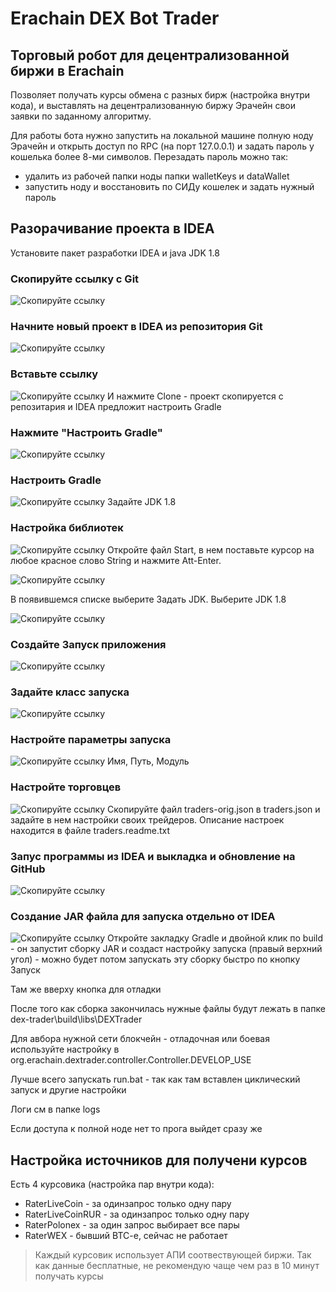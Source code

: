# Erachain DEX Bot Trader
## Торговый робот для децентрализованной биржи в Erachain

Позволяет получать курсы обмена с разных бирж (настройка внутри кода),
 и выставлять на децентрализованную биржу Эрачейн свои заявки по заданному алгоритму.

Для работы бота нужно запустить на локальной машине полную ноду Эрачейн
 и открыть доступ по RPC (на порт 127.0.0.1) и задать пароль у кошелька более 8-ми символов.
  Перезадать пароль можно так:
 + удалить из рабочей папки ноды папки walletKeys и dataWallet
 + запустить ноду и восстановить по СИДу кошелек и задать нужный пароль 

## Разорачивание проекта в IDEA
Установите пакет разработки IDEA и java JDK 1.8


### Скопируйте ссылку с Git
![Скопируйте ссылку](TRADER/help/001.png)


### Начните новый проект в IDEA из репозитория Git
![Скопируйте ссылку](TRADER/help/002.png)


### Вставьте ссылку
![Скопируйте ссылку](TRADER/help/003.jpg)
И нажмите Clone - проект скопируется с репозитария и IDEA предложит настроить Gradle


### Нажмите "Настроить Gradle"
![Скопируйте ссылку](TRADER/help/004.jpg)


### Настроить Gradle
![Скопируйте ссылку](TRADER/help/005.jpg)
Задайте JDK 1.8
 

### Настройка библиотек
![Скопируйте ссылку](TRADER/help/007.jpg)
Откройте файл Start, в нем поставьте курсор на любое красное слово String
 и нажмите Att-Enter.

![Скопируйте ссылку](TRADER/help/008.jpg)

В появившемся списке выберите Задать JDK. Выберите JDK 1.8

![Скопируйте ссылку](TRADER/help/009.jpg)


### Создайте Запуск приложения
![Скопируйте ссылку](TRADER/help/010.jpg)


### Задайте класс запуска
![Скопируйте ссылку](TRADER/help/011.png)


### Настройте параметры запуска
![Скопируйте ссылку](TRADER/help/012.png)
Имя, Путь, Модуль

### Настройте торговцев
![Скопируйте ссылку](TRADER/help/013.png)
Скопируйте файл traders-orig.json в traders.json и задайте в нем настройки своих трейдеров.
Описание настроек находится в файле traders.readme.txt

### Запус программы из IDEA и выкладка и обновление на GitHub
![Скопируйте ссылку](TRADER/help/014.png)


### Создание JAR файла для запуска отдельно от IDEA
![Скопируйте ссылку](TRADER/help/016.png)
Откройте закладку Gradle и двойной клик по build - он запустит сборку JAR
 и создаст настройку запуска (правый верхний угол) - можно будет потом запускать эту сборку быстро по кнопку Запуск
 
 Там же вверху кнопка для отладки
 
 После того как сборка закончилась нужные файлы будут лежать в папке dex-trader\build\libs\DEXTrader
 
 Для авбора нужной сети блокчейн - отладочная или боевая используйте настройку в org.erachain.dextrader.controller.Controller.DEVELOP_USE
 
 Лучше всего запускать run.bat - так как там вставлен циклический запуск и другие настройки
 
 Логи см в папке logs
 
 Если доступа к полной ноде нет то прога выйдет сразу же
 
 ## Настройка источников для получени курсов
 Есть 4 курсовика (настройка пар внутри кода):
  + RaterLiveCoin - за одинзапрос только одну пару
  + RaterLiveCoinRUR - за одинзапрос только одну пару
  + RaterPolonex - за один запрос выбирает все пары
  + RaterWEX - бывший BTC-e, сейчас не работает
 
 > Каждый курсовик использует АПИ соотвествующей биржи. Так как данные бесплатные,
  не рекомендую чаще чем раз в 10 минут получать курсы 
 
 
